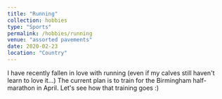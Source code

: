 ```yaml
---
title: "Running"
collection: hobbies
type: "Sports"
permalink: /hobbies/running
venue: "assorted pavements"
date: 2020-02-23
location: "Country"
---
```

I have recently fallen in love with running (even if my calves still haven't learn to love it...) The current plan is to train for the Birmingham half-marathon in April. Let's see how that training goes :)